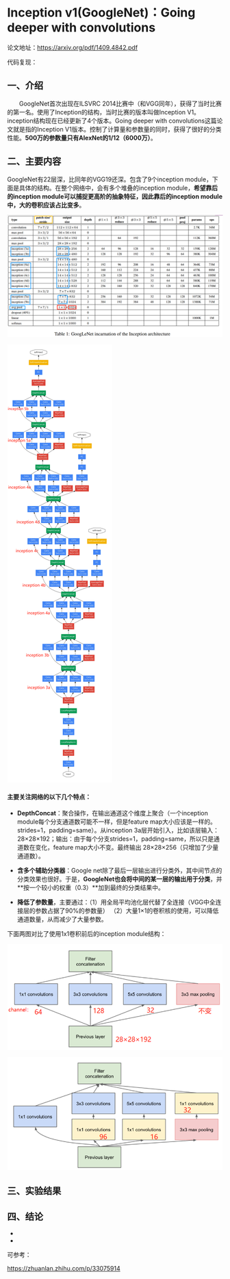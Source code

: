 # **Inception v1(GoogleNet)：Going deeper with convolutions**

论文地址：<https://arxiv.org/pdf/1409.4842.pdf>

代码复现：



## 一、介绍

&emsp;&emsp;GoogleNet首次出现在ILSVRC 2014比赛中（和VGG同年），获得了当时比赛的第一名。使用了Inception的结构，当时比赛的版本叫做Inception V1。inception结构现在已经更新了4个版本。Going deeper with convolutions这篇论文就是指的Inception V1版本。控制了计算量和参数量的同时，获得了很好的分类性能。**500万的参数量只有AlexNet的1/12（6000万）**。











## 二、主要内容

GoogleNet有22层深，比同年的VGG19还深。包含了9个inception module，下面是具体的结构。在整个网络中，会有多个堆叠的inception module，**希望靠后的inception module可以捕捉更高阶的抽象特征，因此靠后的inception module中，大的卷积应该占比变多**。

![这里随便写文字](https://github.com/clw5180/CV_Paper/blob/master/res/GoogleNet/1.png)

![这里随便写文字](https://github.com/clw5180/CV_Paper/blob/master/res/GoogleNet/2.png)



#### 主要关注网络的以下几个特点：

- **DepthConcat**：聚合操作，在输出通道这个维度上聚合（一个inception module每个分支通道数可能不一样，但是feature map大小应该是一样的。strides=1，padding=same）。从inception 3a层开始引入，比如该层输入：28×28×192；输出：由于每个分支strides=1，padding=same，所以只是通道数在变化，feature map大小不变。最终输出 28×28×256（只增加了少量通道数）。

- **含多个辅助分类器**：Google net除了最后一层输出进行分类外，其中间节点的分类效果也很好。于是，**GoogleNet也会将中间的某一层的输出用于分类**，并**按一个较小的权重（0.3）**加到最终的分类结果中。

- **降低了参数量**，主要通过：（1）用全局平均池化层代替了全连接（VGG中全连接层的参数占据了90%的参数量） （2）大量1×1的卷积核的使用，可以降低通道数量，从而减少了大量参数。

下面两图对比了使用1x1卷积前后的inception module结构：

![这里随便写文字](https://github.com/clw5180/CV_Paper/blob/master/res/GoogleNet/3.png)

![这里随便写文字](https://github.com/clw5180/CV_Paper/blob/master/res/GoogleNet/4.png)





## 三、实验结果





## 四、结论

* 
* 



可参考：

<https://zhuanlan.zhihu.com/p/33075914>